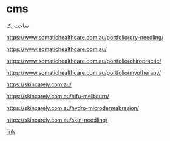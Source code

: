 # cms
ساخت یک


https://www.somatichealthcare.com.au/portfolio/dry-needling/

https://www.somatichealthcare.com.au/

https://www.somatichealthcare.com.au/portfolio/chiropractic/

https://www.somatichealthcare.com.au/portfolio/myotherapy/

https://skincarely.com.au/

https://skincarely.com.au/hifu-melbourn/

https://skincarely.com.au/hydro-microdermabrasion/

https://skincarely.com.au/skin-needling/


<a href="#">link</a>
